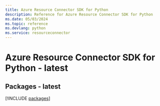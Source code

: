 ```yaml
---
title: Azure Resource Connector SDK for Python
description: Reference for Azure Resource Connector SDK for Python
ms.date: 05/03/2024
ms.topic: reference
ms.devlang: python
ms.service: resourceconnector
---
```

# Azure Resource Connector SDK for Python - latest
## Packages - latest
[!INCLUDE [packages](resource-connector-index.md)]